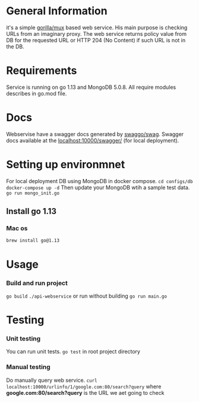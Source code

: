 # General Information
it's a simple [gorilla/mux](https://github.com/gorilla/mux) based web service. His main purpose is checking URLs from an imaginary proxy. The web service returns policy value from DB for the requested URL or HTTP 204 (No Content) if such URL is not in the DB.
# Requirements
Service is running on go 1.13 and MongoDB 5.0.8. All require modules describes in go.mod file.
# Docs
Webservise have a swagger docs generated by [swaggo/swag](https://github.com/swaggo/swag). Swagger docs available at the [localhost:10000/swagger/](localhost:10000/swagger/) (for local deployment).
# Setting up environmnet
For local deployment DB using MongoDB in docker compose.
    `cd configs/db`
    `docker-compose up -d`
Then update your MongoDB wtih a sample test data.
    `go run mongo_init.go`
## Install go 1.13
### Mac os
`brew install go@1.13`
# Usage
### Build and run project
`go build`
`./api-webservice`
or run without building 
`go run main.go`
# Testing
### Unit testing
You can run unit tests.
`go test` in root project directory
### Manual testing
Do manually query web service.
`curl localhost:10000/urlinfo/1/google.com:80/search?query` where **google.com:80/search?query** is the URL we aet going to check
